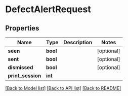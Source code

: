 # DefectAlertRequest

## Properties
Name | Type | Description | Notes
------------ | ------------- | ------------- | -------------
**seen** | **bool** |  | [optional] 
**sent** | **bool** |  | [optional] 
**dismissed** | **bool** |  | [optional] 
**print_session** | **int** |  | 

[[Back to Model list]](../README.md#documentation-for-models) [[Back to API list]](../README.md#documentation-for-api-endpoints) [[Back to README]](../README.md)


